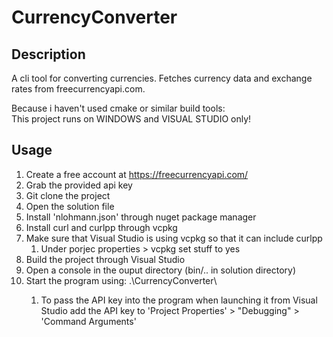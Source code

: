 # CurrencyConverter

## Description

A cli tool for converting currencies.
Fetches currency data and exchange rates from freecurrencyapi.com.

Because i haven't used cmake or similar build tools:  
This project runs on WINDOWS and VISUAL STUDIO only!

## Usage

1. Create a free account at https://freecurrencyapi.com/
2. Grab the provided api key
3. Git clone the project
4. Open the solution file
5. Install 'nlohmann.json' through nuget package manager
6. Install curl and curlpp through vcpkg
7. Make sure that Visual Studio is using vcpkg so that it can include curlpp
	1. Under porjec properties > vcpkg set stuff to yes
8. Build the project through Visual Studio
9. Open a console in the ouput directory (bin/.. in solution directory)
10. Start the program using: .\CurrencyConverter\ <your API key>
	1. To pass the API key into the program when launching it from Visual Studio add the API key to 'Project Properties' > "Debugging" > 'Command Arguments'